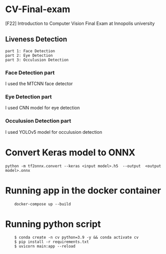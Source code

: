 CV-Final-exam
============
[F22] Introduction to Computer Vision Final Exam at Innopolis university


## Liveness Detection
    part 1: Face Detection
    part 2: Eye Detection
    part 3: Occulusion Detection

### Face Detection part
I used the MTCNN face detector

### Eye Detection part
I used CNN model for eye detection

### Occulusion Detection part
I used YOLOv5 model for occulusion detection
    
# Convert Keras model to ONNX
```shell
python -m tf2onnx.convert --keras <input model>.h5  --output  <output model>.onnx
```

# Running app in the docker container
```shell
    docker-compose up --build
```

# Running python script
```shell
    $ conda create -n cv python=3.9 -y && conda activate cv
    $ pip install -r requirements.txt
    $ uvicorn main:app --reload
```